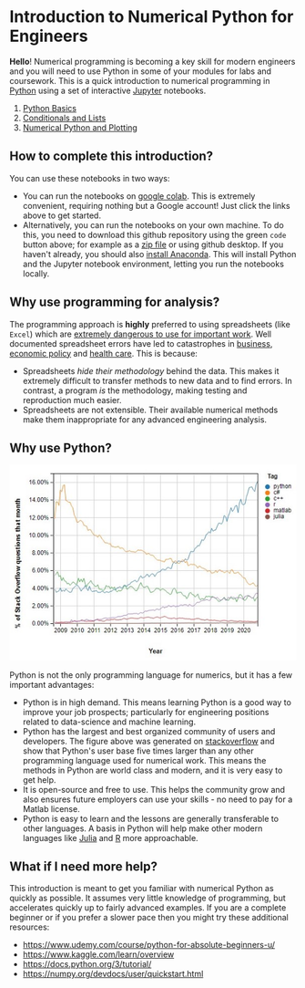 # Introduction to Numerical Python for Engineers

**Hello**! Numerical programming is becoming a key skill for modern engineers and you will need to use Python in some of your modules for labs and coursework. This is a quick introduction to numerical programming in [Python](https://www.python.org/) using a set of interactive  [Jupyter](https://jupyter.org/) notebooks. 
1. [Python Basics](https://colab.research.google.com/github/weymouth/NumericalPython/blob/main/01PythonBasics.ipynb)
1. [Conditionals and Lists](https://colab.research.google.com/github/weymouth/NumericalPython/blob/main/02ConditionalsAndLists.ipynb)
1. [Numerical Python and Plotting](https://colab.research.google.com/github/weymouth/NumericalPython/blob/main/03NumpyAndPlotting.ipynb)

## How to complete this introduction?

You can use these notebooks in two ways:
- You can run the notebooks on [google colab](https://research.google.com/colaboratory/faq.html). This is extremely convenient, requiring nothing but a Google account! Just click the links above to get started.
- Alternatively, you can run the notebooks on your own machine. To do this, you need to download this github repository using the green `code` button above; for example as a [zip file](https://github.com/weymouth/NumericalPython/archive/main.zip) or using github desktop. If you haven't already, you should also [install Anaconda](https://docs.anaconda.com/anaconda/install/). This will install Python and the Jupyter notebook environment, letting you run the notebooks locally.

## Why use programming for analysis?

The programming approach is **highly** preferred to using spreadsheets (like `Excel`) which are [extremely dangerous to use for important work](https://www.forbes.com/sites/timworstall/2013/02/13/microsofts-excel-might-be-the-most-dangerous-software-on-the-planet/?sh=536d1fa0633d). Well documented spreadsheet errors have led to catastrophes in [business](https://www.marketwatch.com/story/88-of-spreadsheets-have-errors-2013-04-17), [economic policy](https://www.bloomberg.com/news/articles/2013-04-18/faq-reinhart-rogoff-and-the-excel-error-that-changed-history) and [health care](https://www.theguardian.com/politics/2020/oct/05/how-excel-may-have-caused-loss-of-16000-covid-tests-in-england). This is because:
- Spreadsheets *hide their methodology* behind the data. This makes it extremely difficult to transfer methods to new data and to find errors. In contrast, a program *is* the methodology, making testing and reproduction much easier.
- Spreadsheets are not extensible. Their available numerical methods make them inappropriate for any advanced engineering analysis.

## Why use Python?

![Python is growing like wildfire](SharedScreenshot.jpg)

Python is not the only programming language for numerics, but it has a few important advantages:
- Python is in high demand. This means learning Python is a good way to improve your job prospects; particularly for engineering positions related to data-science and machine learning.
- Python has the largest and best organized community of users and developers. The figure above was generated on [stackoverflow](https://insights.stackoverflow.com/trends) and show that Python's user base five times larger than any other programming language used for numerical work. This means the methods in Python are world class and modern, and it is very easy to get help.
- It is open-source and free to use. This helps the community grow and also ensures future employers can use your skills - no need to pay for a Matlab license. 
- Python is easy to learn and the lessons are generally transferable to other languages. A basis in Python will help make other modern languages like [Julia](https://julialang.org/) and [R](https://www.r-project.org/about.html) more approachable. 

## What if I need more help?

This introduction is meant to get you familiar with numerical Python as quickly as possible. It assumes very little knowledge of programming, but accelerates quickly up to fairly advanced examples. If you are a complete beginner or if you prefer a slower pace then you might try these additional resources:
 - https://www.udemy.com/course/python-for-absolute-beginners-u/
 - https://www.kaggle.com/learn/overview
 - https://docs.python.org/3/tutorial/
 - https://numpy.org/devdocs/user/quickstart.html
